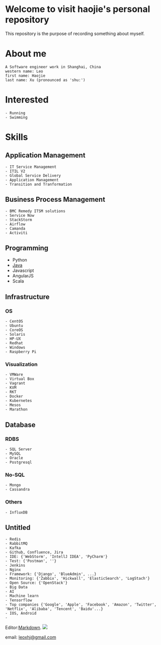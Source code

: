 # Welcome to visit haojie's personal repository

This repository is the purpose of recording something about myself.
  
# About me
```
A Software engineer work in Shanghai, China
western name: Leo
first name: Haojie
last name: Xu (pronounced as 'shu:')
```

# Interested
```
- Running
- Swimming
```

# Skills
## Application Management
```
- IT Service Management
- ITIL V2
- Global Service Delivery
- Application Management
- Transition and Tranformation
```
## Business Process Management
```
- BMC Remedy ITSM solutions
- Service Now
- StackStorm
- Airflow
- Camanda
- Activiti
```
## Programming

- Python
- [Java](Java.md)
- Javascript
- AngularJS
- Scala

## Infrastructure
### OS
```
- CentOS
- Ubuntu
- CoreOS
- Solaris
- HP-UX
- Redhat
- Windows
- Raspberry Pi
```
### Visualization
```
- VMWare
- Virtual Box
- Vagrant
- KVM
- RKT
- Docker
- Kubernetes
- Mesos
- Marathon
```
## Database
### RDBS
```
- SQL Server
- MySQL
- Oracle
- Postgresql
```
### No-SQL
```
- Mongo
- Cassandra
```
### Others
```
- InfluxDB
```
## Untitled
```
- Redis
- RabbitMQ
- Kafka
- Github, Confluence, Jira
- IDE: {'WebStorm', 'IntellJ IDEA', 'PyCharm'}
- Test: {'Postman', ''}
- Jenkins
- Nginx
- Framework: {'Django', 'BlueAdmin', ...}
- Monitoring: {'Zabbix', 'Hickwall', 'ElasticSearch', 'LogStach'}
- Open Source: {'OpenStack'}
- Big Data
- AI
- Machine learn
- Tensorflow
- Top companies {'Google', 'Apple', 'Facebook', 'Amazon', 'Twitter', 'Netflix', 'Alibaba', 'Tencent', 'Baidu'...}
- IOS, Android
- 
```

Editor:[Markdown](https://guides.github.com/features/mastering-markdown/).
![](https://assets-cdn.github.com/images/icons/emoji/unicode/1f42b.png)

email: [leoxhj@gmail.com](mailto:leoxhj@gmail.com) <Prefereed>

